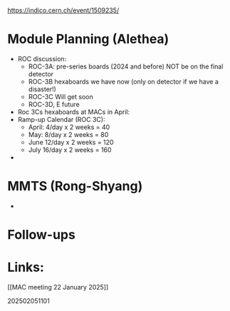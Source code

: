 https://indico.cern.ch/event/1509235/

# Module Planning (Alethea)
- ROC discussion:
	- ROC-3A: pre-series boards (2024 and before) NOT be on the final detector
	- ROC-3B hexaboards we have now (only on detector if we have a disaster!)
	- ROC-3C Will get soon
	- ROC-3D, E  future
- Roc 3Cs hexaboards at MACs in April: 
- Ramp-up Calendar (ROC 3C): 
	- April: 4/day x 2 weeks = 40
	- May: 8/day x 2 weeks = 80
	- June 12/day x 2 weeks = 120 
	- July 16/day x 2 weeks = 160
- 

# MMTS (Rong-Shyang)
 - 


# Follow-ups


# Links: 

[[MAC meeting 22 January 2025]]

202502051101
